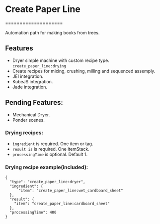 # Create Paper Line
====================

Automation path for making books from trees.

Features
---------
- Dryer simple machine with custom recipe type. `create_paper_line:drying`
- Create recipes for mixing, crushing, milling and sequenced assemply.
- JEI integration.
- KubeJS integration.
- Jade integration.

Pending Features:
----------------

- Mechanical Dryer.
- Ponder scenes.

### Drying recipes:
- `ingredient` is required. One item or tag.
- `result is` is required. One itemStack.
- `processingTime` is optional. Default 1.

### Drying recipe example(included):
```
{
  "type": "create_paper_line:dryer",
  "ingredient": {
      "item": "create_paper_line:wet_cardboard_sheet"
  },
  "result": {
    "item": "create_paper_line:cardboard_sheet"
  },
  "processingTime": 400
}
```